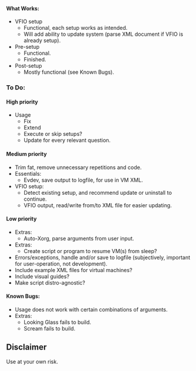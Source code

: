 #### What Works:
* VFIO setup
    - Functional, each setup works as intended.
    - Will add ability to update system (parse XML document if VFIO is already setup).
* Pre-setup
    - Functional.
    - Finished.
* Post-setup
    - Mostly functional (see Known Bugs).

### To Do:
#### High priority
* Usage
    - Fix
    - Extend
    - Execute or skip setups?
    - Update for every relevant question.

#### Medium priority
* Trim fat, remove unnecessary repetitions and code.
* Essentials:
    - Evdev, save output to logfile, for use in VM XML.
* VFIO setup:
    - Detect existing setup, and recommend update or uninstall to continue.
    - VFIO output, read/write from/to XML file for easier updating.

#### Low priority
* Extras:
    - Auto-Xorg, parse arguments from user input.
* Extras:
    - Create script or program to resume VM(s) from sleep?
* Errors/exceptions, handle and/or save to logfile (subjectively, important for user-operation, not development).
* Include example XML files for virtual machines?
* Include visual guides?
* Make script distro-agnostic?

#### Known Bugs:
* Usage does not work with certain combinations of arguments.
* Extras:
    - Looking Glass fails to build.
    - Scream fails to build.

## Disclaimer
Use at your own risk.
